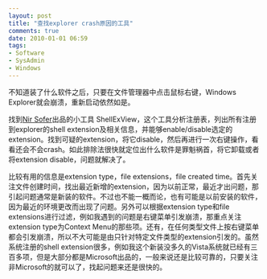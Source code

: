 ```yaml
---
layout: post
title: "查找explorer crash原因的工具"
comments: true
date: 2010-01-01 06:59
tags:
- Software
- SysAdmin
- Windows
---
```

不知道装了什么软件之后，只要在文件管理器中点击鼠标右键，Windows Explorer就会崩溃，重新启动依然如是。

找到[Nir Sofer](http://www.nirsoft.net/)出品的小工具 ShellExView，这个工具分析注册表，列出所有注册到explorer的shell extension及相关信息，并能够enable/disable选定的extension。找到可疑的extension，将它disable，然后再进行一次右键操作，看看还会不会crash。如此排除法很快就定位出什么软件是罪魁祸首，将它卸载或者将extension disable，问题就解决了。

比较有用的信息是extension type，file extensions，file created time。首先关注文件创建时间，找出最近新增的extension，因为以前正常，最近才出问题，那引起问题通常是新装的软件。不过也不能一概而论，也有可能是以前安装的软件，因为最近的环境更改而出现了问题。另外可以根据extension type和file extensions进行过滤，例如我遇到的问题是右键菜单引发崩溃，那重点关注extension type为Context Menu的那些项。还有，在任何类型文件上按右键菜单都会引发崩溃，所以不大可能是由只针对特定文件类型的extension引发的。虽然系统注册的shell extension很多，例如我这个新装没多久的Vista系统就已经有三百多项，但是大部分都是Microsoft出品的，一般来说还是比较可靠的，只要关注非Microsoft的就可以了，找起问题来还是很快的。
